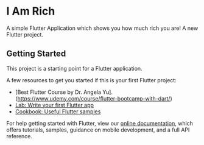 # I Am Rich

A simple Flutter Application which shows you how much rich you are!
A new Flutter project.

## Getting Started

This project is a starting point for a Flutter application.

A few resources to get you started if this is your first Flutter project:
- [Best Flutter Course by Dr. Angela Yu].(https://www.udemy.com/course/flutter-bootcamp-with-dart/)
- [Lab: Write your first Flutter app](https://flutter.dev/docs/get-started/codelab)
- [Cookbook: Useful Flutter samples](https://flutter.dev/docs/cookbook)

For help getting started with Flutter, view our
[online documentation](https://flutter.dev/docs), which offers tutorials,
samples, guidance on mobile development, and a full API reference.
